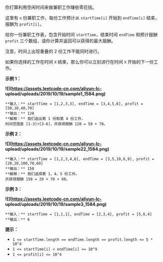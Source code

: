 你打算利用空闲时间来做兼职工作赚些零花钱。

这里有 `n` 份兼职工作，每份工作预计从 `startTime[i]` 开始到 `endTime[i]` 结束，报酬为 `profit[i]`。

给你一份兼职工作表，包含开始时间 `startTime`，结束时间 `endTime` 和预计报酬 `profit`
三个数组，请你计算并返回可以获得的最大报酬。

注意，时间上出现重叠的 2 份工作不能同时进行。

如果你选择的工作在时间 `X` 结束，那么你可以立刻进行在时间 `X` 开始的下一份工作。



**示例 1：**

**![](https://assets.leetcode-cn.com/aliyun-lc-
upload/uploads/2019/10/19/sample1_1584.png)**

    
    
    **输入：** startTime = [1,2,3,3], endTime = [3,4,5,6], profit = [50,10,40,70]
    **输出：** 120
    **解释：** 我们选出第 1 份和第 4 份工作， 
    时间范围是 [1-3]+[3-6]，共获得报酬 120 = 50 + 70。
    

**示例 2：**

**![](https://assets.leetcode-cn.com/aliyun-lc-
upload/uploads/2019/10/19/sample22_1584.png)**

    
    
    **输入：** startTime = [1,2,3,4,6], endTime = [3,5,10,6,9], profit = [20,20,100,70,60]
    **输出：** 150
    **解释：** 我们选择第 1，4，5 份工作。 
    共获得报酬 150 = 20 + 70 + 60。
    

**示例 3：**

**![](https://assets.leetcode-cn.com/aliyun-lc-
upload/uploads/2019/10/19/sample3_1584.png)**

    
    
    **输入：** startTime = [1,1,1], endTime = [2,3,4], profit = [5,6,4]
    **输出：** 6
    



**提示：**

  * `1 <= startTime.length == endTime.length == profit.length <= 5 * 10^4`
  * `1 <= startTime[i] < endTime[i] <= 10^9`
  * `1 <= profit[i] <= 10^4`

